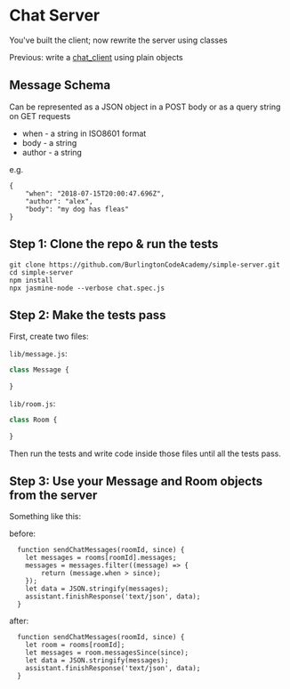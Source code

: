 # Chat Server

You've built the client; now rewrite the server using classes

Previous: write a [chat_client](chat) using plain objects

## Message Schema

Can be represented as a JSON object in a POST body or as a query string on GET requests

* when - a string in ISO8601 format
* body - a string
* author - a string

e.g.
```
{
    "when": "2018-07-15T20:00:47.696Z",
    "author": "alex",
    "body": "my dog has fleas"
}
```

## Step 1: Clone the repo & run the tests

```
git clone https://github.com/BurlingtonCodeAcademy/simple-server.git
cd simple-server
npm install
npx jasmine-node --verbose chat.spec.js
```


## Step 2: Make the tests pass

First, create two files:

`lib/message.js`:
```javascript
class Message {
  
}
```

`lib/room.js`:
```javascript
class Room {
  
}
```

Then run the tests and write code inside those files until all the tests pass.

## Step 3: Use your Message and Room objects from the server

Something like this:

before:
```
  function sendChatMessages(roomId, since) {
    let messages = rooms[roomId].messages;
    messages = messages.filter((message) => {
        return (message.when > since);
    });
    let data = JSON.stringify(messages);
    assistant.finishResponse('text/json', data);
  }
```

after:
```
  function sendChatMessages(roomId, since) {
    let room = rooms[roomId];
    let messages = room.messagesSince(since);
    let data = JSON.stringify(messages);
    assistant.finishResponse('text/json', data);
  }
```
